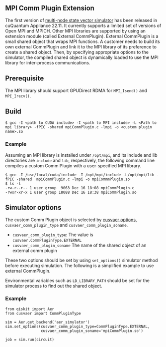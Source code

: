 ## MPI Comm Plugin Extension

The first version of [multi-node state vector simulator](https://docs.nvidia.com/cuda/cuquantum/latest/appliance/qiskit.html) has been released in cuQuantum Appliance 22.11.  It currently supports a limited set of versions of Open MPI and MPICH.  Other MPI libraries are supported by using an extension module (called External CommPlugin).
External CommPlugin is a small shared object that wraps MPI functions.  A customer needs to build its own external CommPlugin and link it to the MPI library of its preference to create a shared object.  Then, by specifying appropriate options to the simulator, the compiled shared object is dynamically loaded to use the MPI library for inter-process communications.

## Prerequisite

The MPI library should support GPUDirect RDMA for `MPI_Isend()` and `MPI_Irecv()`.

## Build

```
$ gcc -I <path to CUDA include> -I <path to MPI include> -L <Path to mpi library> -fPIC -shared mpiCommPlugin.c -lmpi -o <custom plugin name>.so
```
### Example

Assuming an MPI library is installed under `/opt/mpi`, and its include and lib directories are `include` and `lib`, respectively, the following command line compiles a custom Comm Plugin with a user-specified MPI library.

```
$ gcc -I /usr/local/cuda/include -I /opt/mpi/include -L/opt/mpi/lib -fPIC -shared  mpiCommPlugin.c -lmpi -o mpiCommmPlugin.so
$ ls -l
-rw-r--r-- 1 user group  9063 Dec 16 18:08 mpiCommPlugin.c
-rwxr-xr-x 1 user group 18088 Dec 16 18:38 mpiCommPlugin.so
```

## Simulator options

The custom Comm Plugin object is selected by [cusvaer options](https://docs.nvidia.com/cuda/cuquantum/latest/appliance/cusvaer.html#commplugin), `cusvaer_comm_plugin_type` and `cusvaer_comm_plugin_soname`.

- `cusvaer_comm_plugin_type`: The value is `cusvaer.CommPluginType.EXTERNAL`
- `cusvaer_comm_plugin_soname`  The name of the shared object of an external comm plugin

These two options should be set by using `set_options()` simulator method before executing simulation.  The following is a simplified example to use external CommPlugin.

Environmental variables such as `LD_LIBRARY_PATH` should be set for the simulator process to find out the shared object.

### Example

```
from qiskit import Aer
from cusvaer import CommPluginType

sim = Aer.get_backend('aer_simulator')
sim.set_options(cusvaer_comm_plugin_type=CommPluginType.EXTERNAL,
                cusvaer_comm_plugin_soname='mpiCommPlugin.so')

job = sim.run(circuit)
```
